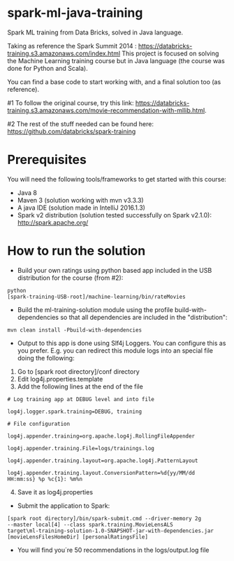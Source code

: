 # spark-ml-java-training
Spark ML training from Data Bricks, solved in Java language.

Taking as reference the Spark Summit 2014 : https://databricks-training.s3.amazonaws.com/index.html This project is focused on solving the Machine Learning training course but in Java language (the course was done for Python and Scala).

You can find a base code to start working with, and a final solution too (as reference).

#1 To follow the original course, try this link: https://databricks-training.s3.amazonaws.com/movie-recommendation-with-mllib.html.

#2 The rest of the stuff needed can be found here: https://github.com/databricks/spark-training

# Prerequisites

You will need the following tools/frameworks to get started with this course:

* Java 8
* Maven 3 (solution working with mvn v3.3.3)
* A java IDE (solution made in IntelliJ 2016.1.3)
* Spark v2 distribution (solution tested successfully on Spark v2.1.0): http://spark.apache.org/

# How to run the solution
* Build your own ratings using python based app included in the USB distribution for the course (from #2):

<code>python [spark-training-USB-root]/machine-learning/bin/rateMovies</code>

* Build the ml-training-solution module using the profile build-with-dependencies so that all dependencies are included in the "distribution":

<code>mvn clean install -Pbuild-with-dependencies</code>

* Output to this app is done using Slf4j Loggers. You can configure this as you prefer. E.g. you can redirect this module logs into an special file doing the following:
1. Go to [spark root directory]/conf directory
2. Edit log4j.properties.template
3. Add the following lines at the end of the file

<code># Log training app at DEBUG level and into file</code>

<code>log4j.logger.spark.training=DEBUG, training</code>


<code># File configuration</code>

<code>log4j.appender.training=org.apache.log4j.RollingFileAppender</code>

<code>log4j.appender.training.File=logs/trainings.log</code>

<code>log4j.appender.training.layout=org.apache.log4j.PatternLayout</code>

<code>log4j.appender.training.layout.ConversionPattern=%d{yy/MM/dd HH:mm:ss} %p %c{1}: %m%n</code>


4. Save it as log4j.properties

* Submit the application to Spark:

<code>[spark root directory]/bin/spark-submit.cmd --driver-memory 2g --master local[4] --class spark.training.MovieLensALS target\ml-training-solution-1.0-SNAPSHOT-jar-with-dependencies.jar [movieLensFilesHomeDir] [personalRatingsFile]</code>



* You will find you´re 50 recommendations in the logs/output.log file

